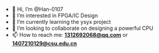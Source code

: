 - 👋 Hi, I’m @Han-0107
- 👀 I’m interested in FPGA/IC Design
- 🌱 I’m currently learning the ysyx project
- 💞️ I’m looking to collaborate on designing a powerful CPU
- 📫 How to reach me: **1312692068@qq.com** or **1407210129@csu.edu.cn**

<!---
Han-0107/Han-0107 is a ✨ special ✨ repository because its `README.md` (this file) appears on your GitHub profile.
You can click the Preview link to take a look at your changes.
--->
